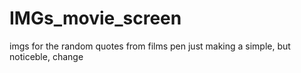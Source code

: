 # IMGs_movie_screen
imgs for the random quotes from films pen
just making a simple, but noticeble, change
